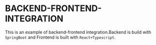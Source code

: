 # BACKEND-FRONTEND-INTEGRATION

This is an example of backend-frontend integration.Backend is build with
`SpringBoot` and Frontend is built with `React+Typescript`.
